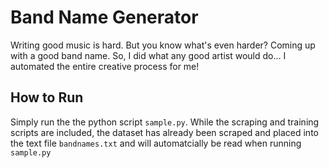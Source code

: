 # Band Name Generator
Writing good music is hard. But you know what's even harder? Coming up with a good band name. So, I did what any good artist would do... I automated the entire creative process for me!

## How to Run
Simply run the the python script `sample.py`. While the scraping and training scripts are included, the dataset has already been scraped and placed into the text file `bandnames.txt` and will automatcially be read when running `sample.py` 
